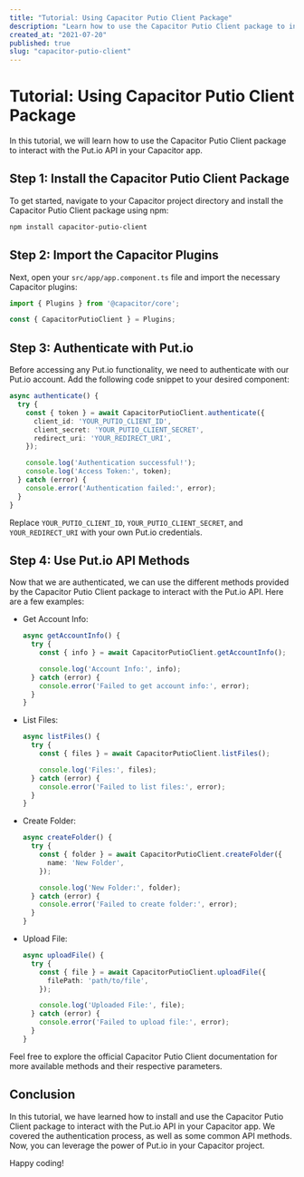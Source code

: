 ```yaml
---
title: "Tutorial: Using Capacitor Putio Client Package"
description: "Learn how to use the Capacitor Putio Client package to interact with the Put.io API in your Capacitor app."
created_at: "2021-07-20"
published: true
slug: "capacitor-putio-client"
---
```


# Tutorial: Using Capacitor Putio Client Package

In this tutorial, we will learn how to use the Capacitor Putio Client package to interact with the Put.io API in your Capacitor app.

## Step 1: Install the Capacitor Putio Client Package

To get started, navigate to your Capacitor project directory and install the Capacitor Putio Client package using npm:

```bash
npm install capacitor-putio-client
```

## Step 2: Import the Capacitor Plugins

Next, open your `src/app/app.component.ts` file and import the necessary Capacitor plugins:

```typescript
import { Plugins } from '@capacitor/core';

const { CapacitorPutioClient } = Plugins;
```

## Step 3: Authenticate with Put.io

Before accessing any Put.io functionality, we need to authenticate with our Put.io account. Add the following code snippet to your desired component:

```typescript
async authenticate() {
  try {
    const { token } = await CapacitorPutioClient.authenticate({
      client_id: 'YOUR_PUTIO_CLIENT_ID',
      client_secret: 'YOUR_PUTIO_CLIENT_SECRET',
      redirect_uri: 'YOUR_REDIRECT_URI',
    });

    console.log('Authentication successful!');
    console.log('Access Token:', token);
  } catch (error) {
    console.error('Authentication failed:', error);
  }
}
```
Replace `YOUR_PUTIO_CLIENT_ID`, `YOUR_PUTIO_CLIENT_SECRET`, and `YOUR_REDIRECT_URI` with your own Put.io credentials.

## Step 4: Use Put.io API Methods

Now that we are authenticated, we can use the different methods provided by the Capacitor Putio Client package to interact with the Put.io API. Here are a few examples:

- Get Account Info:

  ```typescript
  async getAccountInfo() {
    try {
      const { info } = await CapacitorPutioClient.getAccountInfo();

      console.log('Account Info:', info);
    } catch (error) {
      console.error('Failed to get account info:', error);
    }
  }
  ```

- List Files:

  ```typescript
  async listFiles() {
    try {
      const { files } = await CapacitorPutioClient.listFiles();

      console.log('Files:', files);
    } catch (error) {
      console.error('Failed to list files:', error);
    }
  }
  ```

- Create Folder:

  ```typescript
  async createFolder() {
    try {
      const { folder } = await CapacitorPutioClient.createFolder({
        name: 'New Folder',
      });

      console.log('New Folder:', folder);
    } catch (error) {
      console.error('Failed to create folder:', error);
    }
  }
  ```

- Upload File:

  ```typescript
  async uploadFile() {
    try {
      const { file } = await CapacitorPutioClient.uploadFile({
        filePath: 'path/to/file',
      });

      console.log('Uploaded File:', file);
    } catch (error) {
      console.error('Failed to upload file:', error);
    }
  }
  ```

Feel free to explore the official Capacitor Putio Client documentation for more available methods and their respective parameters.

## Conclusion

In this tutorial, we have learned how to install and use the Capacitor Putio Client package to interact with the Put.io API in your Capacitor app. We covered the authentication process, as well as some common API methods. Now, you can leverage the power of Put.io in your Capacitor project.

Happy coding!